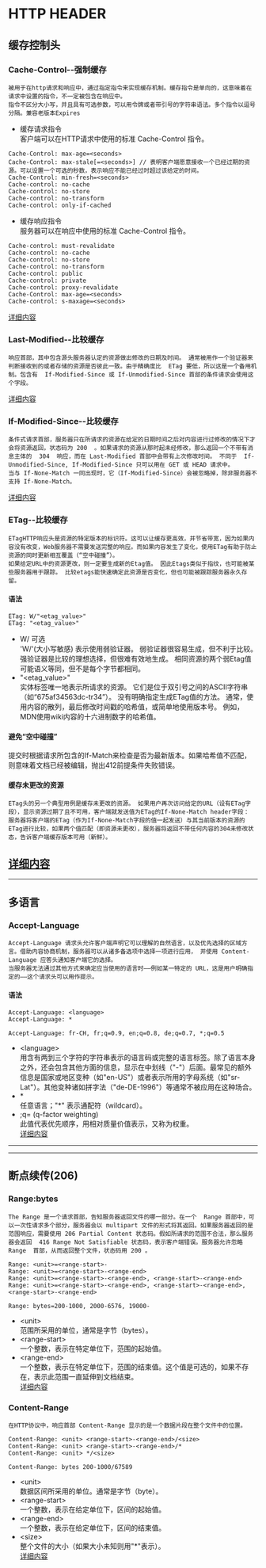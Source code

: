 # HTTP HEADER
## 缓存控制头
### Cache-Control--强制缓存
    被用于在http请求和响应中，通过指定指令来实现缓存机制。缓存指令是单向的，这意味着在请求中设置的指令，不一定被包含在响应中。  
    指令不区分大小写，并且具有可选参数，可以用令牌或者带引号的字符串语法。多个指令以逗号分隔。兼容老版本Expires  
- 缓存请求指令  
    客户端可以在HTTP请求中使用的标准 Cache-Control 指令。  
```
Cache-Control: max-age=<seconds> 
Cache-Control: max-stale[=<seconds>] // 表明客户端愿意接收一个已经过期的资源。可以设置一个可选的秒数，表示响应不能已经过时超过该给定的时间。  
Cache-Control: min-fresh=<seconds>  
Cache-control: no-cache  
Cache-control: no-store  
Cache-control: no-transform  
Cache-control: only-if-cached  
```
- 缓存响应指令  
    服务器可以在响应中使用的标准 Cache-Control 指令。  
```
Cache-control: must-revalidate  
Cache-control: no-cache  
Cache-control: no-store  
Cache-control: no-transform  
Cache-control: public  
Cache-control: private  
Cache-control: proxy-revalidate  
Cache-Control: max-age=<seconds>  
Cache-control: s-maxage=<seconds>  
```
[详细内容](https://developer.mozilla.org/zh-CN/docs/Web/HTTP/Headers/Cache-Control)  
    
### Last-Modified--比较缓存  
    响应首部，其中包含源头服务器认定的资源做出修改的日期及时间。 通常被用作一个验证器来判断接收到的或者存储的资源是否彼此一致。由于精确度比  ETag 要低，所以这是一个备用机制。包含有  If-Modified-Since 或 If-Unmodified-Since 首部的条件请求会使用这个字段。  

[详细内容](https://developer.mozilla.org/zh-CN/docs/Web/HTTP/Headers/Last-Modified)   
    
### If-Modified-Since--比较缓存  
    条件式请求首部，服务器只在所请求的资源在给定的日期时间之后对内容进行过修改的情况下才会将资源返回，状态码为 200  。如果请求的资源从那时起未经修改，那么返回一个不带有消息主体的  304  响应，而在 Last-Modified 首部中会带有上次修改时间。 不同于  If-Unmodified-Since, If-Modified-Since 只可以用在 GET 或 HEAD 请求中。  
    当与 If-None-Match 一同出现时，它（If-Modified-Since）会被忽略掉，除非服务器不支持 If-None-Match。  
[详细内容](https://developer.mozilla.org/zh-CN/docs/Web/HTTP/Headers/If-Modified-Since)    
     
### ETag--比较缓存  
    ETagHTTP响应头是资源的特定版本的标识符。这可以让缓存更高效，并节省带宽，因为如果内容没有改变，Web服务器不需要发送完整的响应。而如果内容发生了变化，使用ETag有助于防止资源的同时更新相互覆盖（“空中碰撞”）。  
    如果给定URL中的资源更改，则一定要生成新的Etag值。 因此Etags类似于指纹，也可能被某些服务器用于跟踪。 比较etags能快速确定此资源是否变化，但也可能被跟踪服务器永久存留。  
#### 语法
```
ETag: W/"<etag_value>"   
ETag: "<etag_value>"   
```
- W/ 可选  
    'W/'(大小写敏感) 表示使用弱验证器。 弱验证器很容易生成，但不利于比较。 强验证器是比较的理想选择，但很难有效地生成。 相同资源的两个弱Etag值可能语义等同，但不是每个字节都相同。  
- "<etag_value>"  
    实体标签唯一地表示所请求的资源。 它们是位于双引号之间的ASCII字符串（如“675af34563dc-tr34”）。 没有明确指定生成ETag值的方法。 通常，使用内容的散列，最后修改时间戳的哈希值，或简单地使用版本号。 例如，MDN使用wiki内容的十六进制数字的哈希值。  
#### 避免“空中碰撞”
提交时根据请求所包含的If-Match来检查是否为最新版本。如果哈希值不匹配，则意味着文档已经被编辑，抛出412前提条件失败错误。  
#### 缓存未更改的资源
    ETag头的另一个典型用例是缓存未更改的资源。 如果用户再次访问给定的URL（设有ETag字段），显示资源过期了且不可用，客户端就发送值为ETag的If-None-Match header字段：  
    服务器将客户端的ETag（作为If-None-Match字段的值一起发送）与其当前版本的资源的ETag进行比较，如果两个值匹配（即资源未更改），服务器将返回不带任何内容的304未修改状态，告诉客户端缓存版本可用（新鲜）。  
[详细内容](https://developer.mozilla.org/zh-CN/docs/Web/HTTP/Headers/ETag)    
------
------
## 多语言
### Accept-Language
    Accept-Language 请求头允许客户端声明它可以理解的自然语言，以及优先选择的区域方言。借助内容协商机制，服务器可以从诸多备选项中选择一项进行应用， 并使用 Content-Language 应答头通知客户端它的选择。  
    当服务器无法通过其他方式来确定应当使用的语言时——例如某一特定的 URL，这是用户明确指定的——这个请求头可以用作提示。  
#### 语法  
```
Accept-Language: <language>
Accept-Language: *

Accept-Language: fr-CH, fr;q=0.9, en;q=0.8, de;q=0.7, *;q=0.5
```  
- &lt;language&gt;  
    用含有两到三个字符的字符串表示的语言码或完整的语言标签。除了语言本身之外，还会包含其他方面的信息，显示在中划线（"-"）后面。最常见的额外信息是国家或地区变种（如"en-US"）或者表示所用的字母系统（如"sr-Lat"）。其他变种诸如拼字法（"de-DE-1996"）等通常不被应用在这种场合。  
- \*  
    任意语言；"*" 表示通配符（wildcard）。  
- ;q= (q-factor weighting)  
    此值代表优先顺序，用相对质量价值表示，又称为权重。  
[详细内容](https://developer.mozilla.org/zh-CN/docs/Web/HTTP/Headers/Accept-Language)  
------
------
## 断点续传(206)  
### Range:bytes  
    The Range 是一个请求首部，告知服务器返回文件的哪一部分。在一个  Range 首部中，可以一次性请求多个部分，服务器会以 multipart 文件的形式将其返回。如果服务器返回的是范围响应，需要使用 206 Partial Content 状态码。假如所请求的范围不合法，那么服务器会返回  416 Range Not Satisfiable 状态码，表示客户端错误。服务器允许忽略  Range  首部，从而返回整个文件，状态码用 200 。
```
Range: <unit>=<range-start>-  
Range: <unit>=<range-start>-<range-end>  
Range: <unit>=<range-start>-<range-end>, <range-start>-<range-end>  
Range: <unit>=<range-start>-<range-end>, <range-start>-<range-end>, <range-start>-<range-end>

Range: bytes=200-1000, 2000-6576, 19000-   
```
- &lt;unit&gt;  
    范围所采用的单位，通常是字节（bytes）。  
- &lt;range-start&gt;  
    一个整数，表示在特定单位下，范围的起始值。  
- &lt;range-end&gt;  
    一个整数，表示在特定单位下，范围的结束值。这个值是可选的，如果不存在，表示此范围一直延伸到文档结束。  
[详细内容](https://developer.mozilla.org/zh-CN/docs/Web/HTTP/Headers/Range)  
### Content-Range  
    在HTTP协议中，响应首部 Content-Range 显示的是一个数据片段在整个文件中的位置。  
```
Content-Range: <unit> <range-start>-<range-end>/<size>  
Content-Range: <unit> <range-start>-<range-end>/*  
Content-Range: <unit> */<size>  

Content-Range: bytes 200-1000/67589 
```
- &lt;unit&gt;    
    数据区间所采用的单位。通常是字节（byte）。  
- &lt;range-start&gt;    
    一个整数，表示在给定单位下，区间的起始值。  
- &lt;range-end&gt;    
    一个整数，表示在给定单位下，区间的结束值。  
- &lt;size&gt;    
    整个文件的大小（如果大小未知则用"*"表示）。  
[详细内容](https://developer.mozilla.org/zh-CN/docs/Web/HTTP/Headers/Content-Range)  
